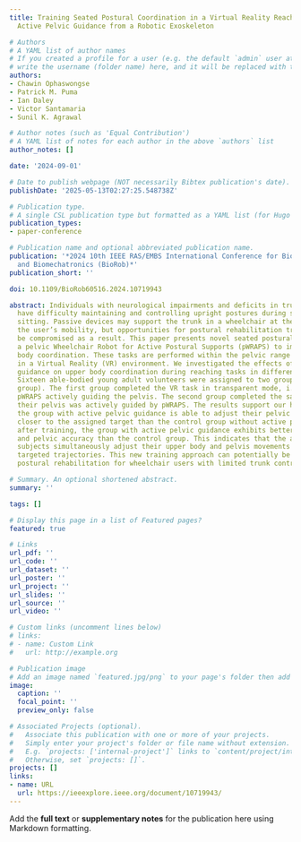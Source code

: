 ```yaml
---
title: Training Seated Postural Coordination in a Virtual Reality Reaching Game by
  Active Pelvic Guidance from a Robotic Exoskeleton

# Authors
# A YAML list of author names
# If you created a profile for a user (e.g. the default `admin` user at `content/authors/admin/`), 
# write the username (folder name) here, and it will be replaced with their full name and linked to their profile.
authors:
- Chawin Ophaswongse
- Patrick M. Puma
- Ian Daley
- Victor Santamaria
- Sunil K. Agrawal

# Author notes (such as 'Equal Contribution')
# A YAML list of notes for each author in the above `authors` list
author_notes: []

date: '2024-09-01'

# Date to publish webpage (NOT necessarily Bibtex publication's date).
publishDate: '2025-05-13T02:27:25.548738Z'

# Publication type.
# A single CSL publication type but formatted as a YAML list (for Hugo requirements).
publication_types:
- paper-conference

# Publication name and optional abbreviated publication name.
publication: '*2024 10th IEEE RAS/EMBS International Conference for Biomedical Robotics
  and Biomechatronics (BioRob)*'
publication_short: ''

doi: 10.1109/BioRob60516.2024.10719943

abstract: Individuals with neurological impairments and deficits in trunk control
  have difficulty maintaining and controlling upright postures during static or dynamic
  sitting. Passive devices may support the trunk in a wheelchair at the expense of
  the user’s mobility, but opportunities for postural rehabilitation training may
  be compromised as a result. This paper presents novel seated postural training using
  a pelvic Wheelchair Robot for Active Postural Supports (pWRAPS) to improve upper
  body coordination. These tasks are performed within the pelvic range of motion (ROM)
  in a Virtual Reality (VR) environment. We investigated the effects of active pelvic
  guidance on upper body coordination during reaching tasks in different directions.
  Sixteen able-bodied young adult volunteers were assigned to two groups (eight per
  group). The first group completed the VR task in transparent mode, i.e., without
  pWRAPS actively guiding the pelvis. The second group completed the same task while
  their pelvis was actively guided by pWRAPS. The results support our hypothesis that
  the group with active pelvic guidance is able to adjust their pelvic trajectory
  closer to the assigned target than the control group without active pWRAPS. Moreover,
  after training, the group with active pelvic guidance exhibits better hand-tracking
  and pelvic accuracy than the control group. This indicates that the actively guided
  subjects simultaneously adjust their upper body and pelvis movements towards their
  targeted trajectories. This new training approach can potentially be adapted to
  postural rehabilitation for wheelchair users with limited trunk control.

# Summary. An optional shortened abstract.
summary: ''

tags: []

# Display this page in a list of Featured pages?
featured: true

# Links
url_pdf: ''
url_code: ''
url_dataset: ''
url_poster: ''
url_project: ''
url_slides: ''
url_source: ''
url_video: ''

# Custom links (uncomment lines below)
# links:
# - name: Custom Link
#   url: http://example.org

# Publication image
# Add an image named `featured.jpg/png` to your page's folder then add a caption below.
image:
  caption: ''
  focal_point: ''
  preview_only: false

# Associated Projects (optional).
#   Associate this publication with one or more of your projects.
#   Simply enter your project's folder or file name without extension.
#   E.g. `projects: ['internal-project']` links to `content/project/internal-project/index.md`.
#   Otherwise, set `projects: []`.
projects: []
links:
- name: URL
  url: https://ieeexplore.ieee.org/document/10719943/
---
```


Add the **full text** or **supplementary notes** for the publication here using Markdown formatting.
